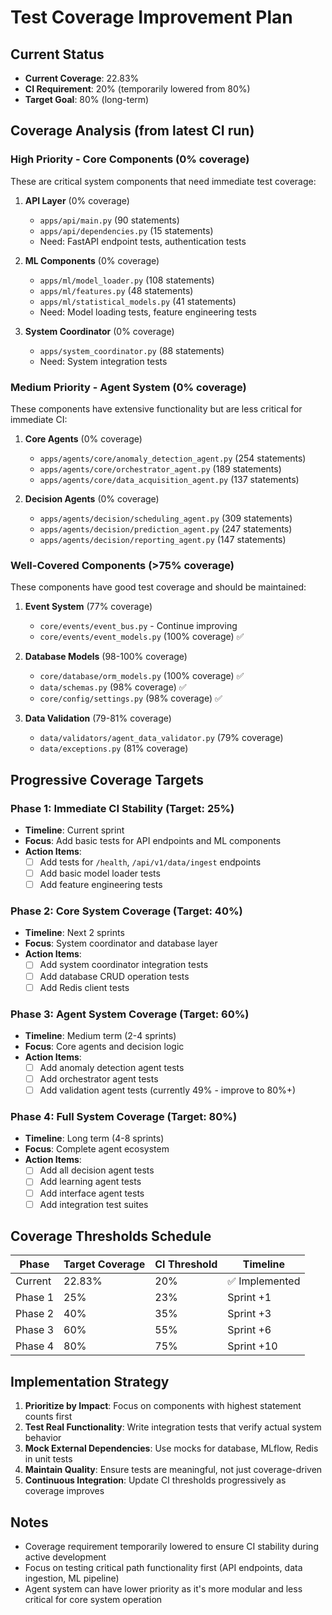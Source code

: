 # Test Coverage Improvement Plan

## Current Status
- **Current Coverage**: 22.83%
- **CI Requirement**: 20% (temporarily lowered from 80%)
- **Target Goal**: 80% (long-term)

## Coverage Analysis (from latest CI run)

### High Priority - Core Components (0% coverage)
These are critical system components that need immediate test coverage:

1. **API Layer** (0% coverage)
   - `apps/api/main.py` (90 statements)
   - `apps/api/dependencies.py` (15 statements)
   - Need: FastAPI endpoint tests, authentication tests

2. **ML Components** (0% coverage)
   - `apps/ml/model_loader.py` (108 statements)
   - `apps/ml/features.py` (48 statements)
   - `apps/ml/statistical_models.py` (41 statements)
   - Need: Model loading tests, feature engineering tests

3. **System Coordinator** (0% coverage)
   - `apps/system_coordinator.py` (88 statements)
   - Need: System integration tests

### Medium Priority - Agent System (0% coverage)
These components have extensive functionality but are less critical for immediate CI:

1. **Core Agents** (0% coverage)
   - `apps/agents/core/anomaly_detection_agent.py` (254 statements)
   - `apps/agents/core/orchestrator_agent.py` (189 statements)
   - `apps/agents/core/data_acquisition_agent.py` (137 statements)

2. **Decision Agents** (0% coverage)
   - `apps/agents/decision/scheduling_agent.py` (309 statements)
   - `apps/agents/decision/prediction_agent.py` (247 statements)
   - `apps/agents/decision/reporting_agent.py` (147 statements)

### Well-Covered Components (>75% coverage)
These components have good test coverage and should be maintained:

1. **Event System** (77% coverage)
   - `core/events/event_bus.py` - Continue improving
   - `core/events/event_models.py` (100% coverage) ✅

2. **Database Models** (98-100% coverage)
   - `core/database/orm_models.py` (100% coverage) ✅
   - `data/schemas.py` (98% coverage) ✅
   - `core/config/settings.py` (98% coverage) ✅

3. **Data Validation** (79-81% coverage)
   - `data/validators/agent_data_validator.py` (79% coverage)
   - `data/exceptions.py` (81% coverage)

## Progressive Coverage Targets

### Phase 1: Immediate CI Stability (Target: 25%)
- **Timeline**: Current sprint
- **Focus**: Add basic tests for API endpoints and ML components
- **Action Items**:
  - [ ] Add tests for `/health`, `/api/v1/data/ingest` endpoints
  - [ ] Add basic model loader tests
  - [ ] Add feature engineering tests

### Phase 2: Core System Coverage (Target: 40%)
- **Timeline**: Next 2 sprints
- **Focus**: System coordinator and database layer
- **Action Items**:
  - [ ] Add system coordinator integration tests
  - [ ] Add database CRUD operation tests
  - [ ] Add Redis client tests

### Phase 3: Agent System Coverage (Target: 60%)
- **Timeline**: Medium term (2-4 sprints)
- **Focus**: Core agents and decision logic
- **Action Items**:
  - [ ] Add anomaly detection agent tests
  - [ ] Add orchestrator agent tests
  - [ ] Add validation agent tests (currently 49% - improve to 80%+)

### Phase 4: Full System Coverage (Target: 80%)
- **Timeline**: Long term (4-8 sprints)
- **Focus**: Complete agent ecosystem
- **Action Items**:
  - [ ] Add all decision agent tests
  - [ ] Add learning agent tests
  - [ ] Add interface agent tests
  - [ ] Add integration test suites

## Coverage Thresholds Schedule

| Phase | Target Coverage | CI Threshold | Timeline |
|-------|----------------|--------------|----------|
| Current | 22.83% | 20% | ✅ Implemented |
| Phase 1 | 25% | 23% | Sprint +1 |
| Phase 2 | 40% | 35% | Sprint +3 |
| Phase 3 | 60% | 55% | Sprint +6 |
| Phase 4 | 80% | 75% | Sprint +10 |

## Implementation Strategy

1. **Prioritize by Impact**: Focus on components with highest statement counts first
2. **Test Real Functionality**: Write integration tests that verify actual system behavior
3. **Mock External Dependencies**: Use mocks for database, MLflow, Redis in unit tests
4. **Maintain Quality**: Ensure tests are meaningful, not just coverage-driven
5. **Continuous Integration**: Update CI thresholds progressively as coverage improves

## Notes
- Coverage requirement temporarily lowered to ensure CI stability during active development
- Focus on testing critical path functionality first (API endpoints, data ingestion, ML pipeline)
- Agent system can have lower priority as it's more modular and less critical for core system operation